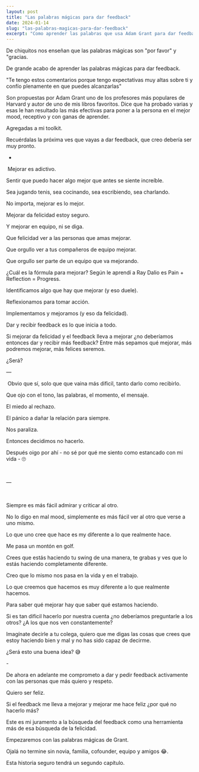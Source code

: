 ```yaml
---
layout: post
title: "Las palabras mágicas para dar feedback"
date: 2024-01-14
slug: "las-palabras-magicas-para-dar-feedback"
excerpt: "Como aprender las palabras que usa Adam Grant para dar feedback me llevó a mi propio juramente del feedback. "
---
```


De chiquitos nos enseñan que las palabras mágicas son "por favor" y "gracias.

De grande acabo de aprender las palabras mágicas para dar feedback.

"Te tengo estos comentarios porque tengo expectativas muy altas sobre ti y confío plenamente en que puedes alcanzarlas"

Son propuestas por Adam Grant uno de los profesores más populares de Harvard y autor de uno de mis libros favoritos.
Dice que ha probado varias y esas le han resultado las más efectivas para poner a la persona en el mejor mood, receptivo y con ganas de aprender.

Agregadas a mi toolkit.

Recuérdalas la próxima ves que vayas a dar feedback, que creo debería ser muy pronto.


-


‍
Mejorar es adictivo.

Sentir que puedo hacer algo mejor que antes se siente increíble.

Sea jugando tenis, sea cocinando, sea escribiendo, sea charlando.

No importa, mejorar es lo mejor.

Mejorar da felicidad estoy seguro.

Y mejorar en equipo, ni se diga.

Que felicidad ver a las personas que amas mejorar.

Que orgullo ver a tus compañeros de equipo mejorar.

Que orgullo ser parte de un equipo que va mejorando.

¿Cuál es la fórmula para mejorar? Según le aprendí a Ray Dalio es Pain + Reflection = Progress.

Identificamos algo que hay que mejorar (y eso duele).

Reflexionamos para tomar acción.

Implementamos y mejoramos (y eso da felicidad).

Dar y recibir feedback es lo que inicia a todo.

Si mejorar da felicidad y el feedback lleva a mejorar ¿no deberíamos entonces dar y recibir más feedback? Entre más sepamos qué mejorar, más podremos mejorar, más felices seremos.

¿Será?
‍

—

‍
Obvio que sí, solo que que vaina más dificil, tanto darlo como recibirlo.

Que ojo con el tono, las palabras, el momento, el mensaje.

El miedo al rechazo.

El pánico a dañar la relación para siempre.

Nos paraliza.

Entonces decidimos no hacerlo.

Después oigo por ahí - no sé por qué me siento como estancado con mi vida - 🙄

‍

—

‍

Siempre es más fácil admirar y criticar al otro.

No lo digo en mal mood, simplemente es más fácil ver al otro que verse a uno mismo.

Lo que uno cree que hace es my diferente a lo que realmente hace.

Me pasa un montón en golf.

Crees que estás haciendo tu swing de una manera, te grabas y ves que lo estás haciendo completamente diferente.

Creo que lo mismo nos pasa en la vida y en el trabajo.

Lo que creemos que hacemos es muy diferente a lo que realmente hacemos.

Para saber qué mejorar hay que saber qué estamos haciendo.

Si es tan dificil hacerlo por nuestra cuenta ¿no deberíamos preguntarle a los otros? ¿A los que nos ven constantemente?

Imagínate decirle a tu colega, quiero que me digas las cosas que crees que estoy haciendo bien y mal y no has sido capaz de decirme.

¿Será esto una buena idea? 😅



-‍



De ahora en adelante me comprometo a dar y pedir feedback activamente con las personas que más quiero y respeto.

Quiero ser feliz.

Si el feedback me lleva a mejorar y mejorar me hace feliz ¿por qué no hacerlo más?

Este es mi juramento a la búsqueda del feedback como una herramienta más de esa búsqueda de la felicidad.

Empezaremos con las palabras mágicas de Grant.

Ojalá no termine sin novia, familia, cofounder, equipo y amigos 😂.

Esta historia seguro tendrá un segundo capítulo.